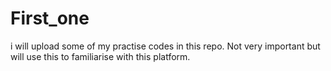 # First_one
i will upload some of my practise codes in this repo. Not very important but will use this to familiarise with this platform.
